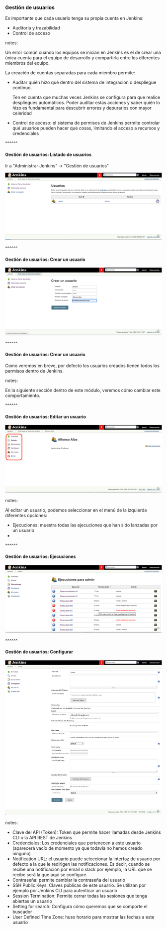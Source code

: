 ### Gestión de usuarios

Es importante que cada usuario tenga su propia cuenta en Jenkins:
* Auditoría y trazabilidad
* Control de acceso
  
notes:

Un error común cuando los equipos se inician en Jenkins es el de crear una única cuenta para
el equipo de desarrollo y compartirla entre los diferentes miembros del equipo.

La creación de cuentas separadas para cada miembro permite:

* Auditar quién hizo qué dentro del sistema de integración o despliegue contínuo.

  Ten en cuenta que muchas veces Jenkins se configura para que realice despliegues automáticos.
  Poder auditar estas acciones y saber quién lo hizo es fundamental para descubrir errores y depurarlos
  con mayor celeridad

* Control de acceso: el sistema de permisos de Jenkins permite controlar qué usuarios pueden hacer qué cosas,
  limitando el acceso a recursos y credenciales
  
  
^^^^^^

#### Gestión de usuarios: Listado de usuarios

Ir a "Administrar Jenkins" -> "Gestión de usuarios"

![user management](/slides/images/user_management.png)<!-- .element: class="plain" -->


^^^^^^

#### Gestión de usuarios: Crear un usuario

![create user](/slides/images/create_user.png)<!-- .element: class="plain" -->

^^^^^^

#### Gestión de usuarios: Crear un usuario

Como veremos en breve, por defecto los usuarios creados tienen todos los permisos dentro de Jenkins.

notes:

En la siguiente sección dentro de este módulo, veremos cómo cambiar este comportamiento.

^^^^^^

#### Gestión de usuarios: Editar un usuario

![edit user: status](/slides/images/edit_user_status.png)<!-- .element: class="plain" -->


notes:

Al editar un usuario, podemos seleccionar en el menú de la izquierda diferentes opciones:
* Ejecuciones: muestra todas las ejecuciones que han sido lanzadas por un usuario
* 

^^^^^^

#### Gestión de usuarios: Ejecuciones

![edit user: builds](/slides/images/edit_user_builds.png)<!-- .element: class="plain" -->

^^^^^^

#### Gestión de usuarios: Configurar

![edit user: configure](/slides/images/edit_user_configure.png)<!-- .element: class="plain" style="height: 50vh" -->

notes:

* Clave del API (Token): Token que permite hacer llamadas desde Jenkins CLI o la API REST de Jenkins
* Credenciales: Los credenciales que pertenecen a este usuario (aparecerá vacío de momento ya que todavía
  no hemos creado ninguno)
* Notification URL: el usuario puede seleccionar la interfaz de usuario por defecto a la que le redirigen las
  notificaciones. Es decir, cuando se recibe una notificación por email o slack por ejemplo, la URL que se
  recibe será la que aquí se configure.
* Contraseña: permite cambiar la contraseña del usuario
* SSH Public Keys: Claves públicas de este usuario. Se utilizan por ejemplo por Jenkins CLI para autenticar
  un usuario
* Session Termination: Permite cerrar todas las sesiones que tenga abiertas un usuario
* Setting for search: Configura cómo queremos que se comporte el buscador
* User Defined Time Zone: huso horario para mostrar las fechas a este usuario